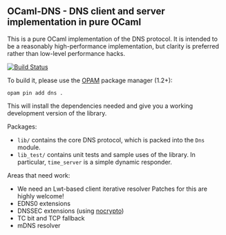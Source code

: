 ## OCaml-DNS - DNS client and server implementation in pure OCaml

This is a pure OCaml implementation of the DNS protocol.  It is intended to be
a reasonably high-performance implementation, but clarity is preferred rather
than low-level performance hacks.

[![Build Status](https://travis-ci.org/mirage/ocaml-dns.svg?branch=master)](https://travis-ci.org/mirage/ocaml-dns)

To build it, please use the [OPAM](https://opam.ocaml.org) package manager (1.2+):

    opam pin add dns .

This will install the dependencies needed and give you a working development
version of the library.

Packages:

* `lib/` contains the core DNS protocol, which is packed into the `Dns` module.
* `lib_test/` contains unit tests and sample uses of the library.
  In particular, `time_server` is a simple dynamic responder.

Areas that need work:

* We need an Lwt-based client iterative resolver
  Patches for this are highly welcome!
* EDNS0 extensions
* DNSSEC extensions (using [nocrypto](https://github.com/mirleft/ocaml-nocrypto/))
* TC bit and TCP fallback
* mDNS resolver
